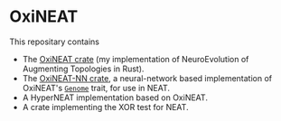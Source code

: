 # OxiNEAT

This repositary contains
 - The [OxiNEAT crate](https://crates.io/crates/oxineat) (my implementation of NeuroEvolution of Augmenting Topologies in Rust).
 - The [OxiNEAT-NN crate](https://crates.io/crates/oxineat-nn), a neural-network based implementation of OxiNEAT's [`Genome`](https://docs.rs/oxineat/0.3.1/oxineat/trait.Genome.html) trait, for use in NEAT.
 - A HyperNEAT implementation based on OxiNEAT.
 - A crate implementing the XOR test for NEAT.
